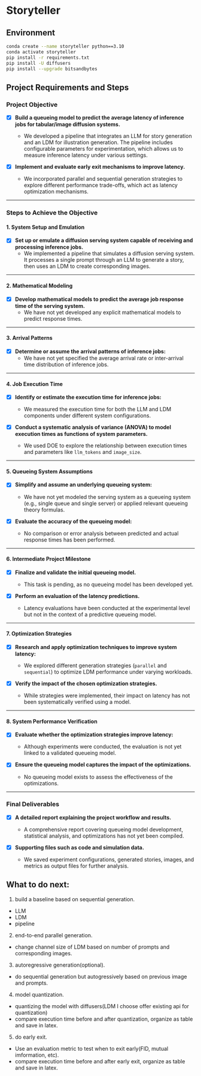 # Storyteller

## Environment

```bash
conda create --name storyteller python==3.10
conda activate storyteller
pip install -r requirements.txt
pip install -U diffusers
pip install --upgrade bitsandbytes
```

## Project Requirements and Steps

### Project Objective
- [x] **Build a queueing model to predict the average latency of inference jobs for tabular/image diffusion systems.**
  - We developed a pipeline that integrates an LLM for story generation and an LDM for illustration generation. The pipeline includes configurable parameters for experimentation, which allows us to measure inference latency under various settings.
  
- [x] **Implement and evaluate early exit mechanisms to improve latency.**
  - We incorporated parallel and sequential generation strategies to explore different performance trade-offs, which act as latency optimization mechanisms.

---

### Steps to Achieve the Objective

#### **1. System Setup and Emulation**
- [x] **Set up or emulate a diffusion serving system capable of receiving and processing inference jobs.**
  - We implemented a pipeline that simulates a diffusion serving system. It processes a single prompt through an LLM to generate a story, then uses an LDM to create corresponding images.

---

#### **2. Mathematical Modeling**
- [x] **Develop mathematical models to predict the average job response time of the serving system.**
  - We have not yet developed any explicit mathematical models to predict response times.

---

#### **3. Arrival Patterns**
- [x] **Determine or assume the arrival patterns of inference jobs:**
  - We have not yet specified the average arrival rate or inter-arrival time distribution of inference jobs.

---

#### **4. Job Execution Time**
- [x] **Identify or estimate the execution time for inference jobs:**
  - We measured the execution time for both the LLM and LDM components under different system configurations.
  
- [x] **Conduct a systematic analysis of variance (ANOVA) to model execution times as functions of system parameters.**
  - We used DOE to explore the relationship between execution times and parameters like `llm_tokens` and `image_size`.

---

#### **5. Queueing System Assumptions**
- [x] **Simplify and assume an underlying queueing system:**
  - We have not yet modeled the serving system as a queueing system (e.g., single queue and single server) or applied relevant queueing theory formulas.
  
- [x] **Evaluate the accuracy of the queueing model:**
  - No comparison or error analysis between predicted and actual response times has been performed.

---

#### **6. Intermediate Project Milestone**
- [x] **Finalize and validate the initial queueing model.**
  - This task is pending, as no queueing model has been developed yet.
  
- [x] **Perform an evaluation of the latency predictions.**
  - Latency evaluations have been conducted at the experimental level but not in the context of a predictive queueing model.

---

#### **7. Optimization Strategies**
- [x] **Research and apply optimization techniques to improve system latency:**
  - We explored different generation strategies (`parallel` and `sequential`) to optimize LDM performance under varying workloads.
  
- [x] **Verify the impact of the chosen optimization strategies.**
  - While strategies were implemented, their impact on latency has not been systematically verified using a model.

---

#### **8. System Performance Verification**
- [x] **Evaluate whether the optimization strategies improve latency:**
  - Although experiments were conducted, the evaluation is not yet linked to a validated queueing model.
  
- [x] **Ensure the queueing model captures the impact of the optimizations.**
  - No queueing model exists to assess the effectiveness of the optimizations.

---

### Final Deliverables
- [x] **A detailed report explaining the project workflow and results.**
  - A comprehensive report covering queueing model development, statistical analysis, and optimizations has not yet been compiled.

- [x] **Supporting files such as code and simulation data.**
  - We saved experiment configurations, generated stories, images, and metrics as output files for further analysis.

## What to do next:

1. build a baseline based on sequential generation.
- LLM
- LDM
- pipeline

2. end-to-end parallel generation.
- change channel size of LDM based on number of prompts and corresponding images.

3. autoregressive generation(optional).
- do sequential generation but autogressively based on previous image and prompts.

4. model quantization.
- quantizing the model with diffusers(LDM I choose offer existing api for quantization)
- compare execution time before and after quantization, organize as table and save in latex.

5. do early exit.
- Use an evaluation metric to test when to exit early(FID, mutual imformation, etc).
- compare execution time before and after early exit, organize as table and save in latex.
